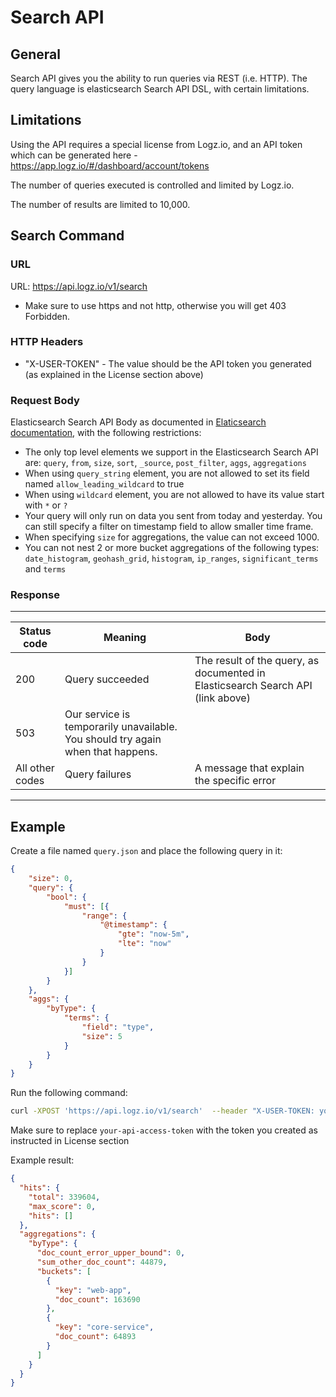 # Search API

## General
Search API gives you the ability to run queries via REST (i.e. HTTP). The query language is elasticsearch Search API DSL, with certain limitations. 

## Limitations
Using the API requires a special license from Logz.io, and an API token which can be generated here - https://app.logz.io/#/dashboard/account/tokens 

The number of queries executed is controlled and limited by Logz.io.

The number of results are limited to 10,000.

## Search Command

### URL
URL: https://api.logz.io/v1/search﻿
* Make sure to use https and not http, otherwise you will get 403 Forbidden.

### HTTP Headers
* "X-USER-TOKEN" -  The value should be the API token you generated (as explained in the License section above)

### Request Body 
Elasticsearch Search API Body as documented  in [Elaticsearch documentation](https://www.elastic.co/guide/en/elasticsearch/reference/2.4/search.html), with the following restrictions:
* The only top level elements we support in the Elasticsearch Search API are:  `query`, `from`, `size`, `sort`, `_source`, `post_filter`, `aggs`, `aggregations`
* When using `query_string` element, you are not allowed to set its field named `allow_leading_wildcard` to true
* When using `wildcard` element, you are not allowed to have its value start with `*` or `?`
* Your query will only run on data you sent from today and yesterday. You can still specify a filter on timestamp field to allow smaller time frame.
* When specifying `size` for aggregations, the value can not exceed 1000.
* You can not nest 2 or more bucket aggregations of the following types: `date_histogram`, `geohash_grid`, `histogram`, `ip_ranges`, `significant_terms` and `terms`

### Response

----------------------
| Status code | Meaning | Body |
| ----------- | ------- | ---- | 
| 200         | Query succeeded | The result of the query, as documented in Elasticsearch Search API (link above) |
| 503         |Our service is temporarily unavailable. You should try again when that happens. | |
| All other codes | Query failures | A message that explain the specific error |
----------------------


## Example

Create a file named `query.json` and place the following query in it:
```json
{
	"size": 0,
	"query": {
		"bool": {
			"must": [{
				"range": {
					"@timestamp": {
						"gte": "now-5m",
						"lte": "now"
					}
				}
			}]
		}
	},
	"aggs": {
		"byType": {
			"terms": {
				"field": "type",
				"size": 5
			}
		}
	}
}

```

Run the following command:
```bash
curl -XPOST 'https://api.logz.io/v1/search'  --header "X-USER-TOKEN: your-api-access-token" --header "Content-Type: application/json" --data-binary @query.json
```

Make sure to replace `your-api-access-token` with the token you created as instructed in License section

Example result:

```json
{
  "hits": {
    "total": 339604,
    "max_score": 0,
    "hits": []
  },
  "aggregations": {
    "byType": {
      "doc_count_error_upper_bound": 0,
      "sum_other_doc_count": 44879,
      "buckets": [
        {
          "key": "web-app",
          "doc_count": 163690
        },
        {
          "key": "core-service",
          "doc_count": 64893
        }      
      ]
    }
  }
}
```